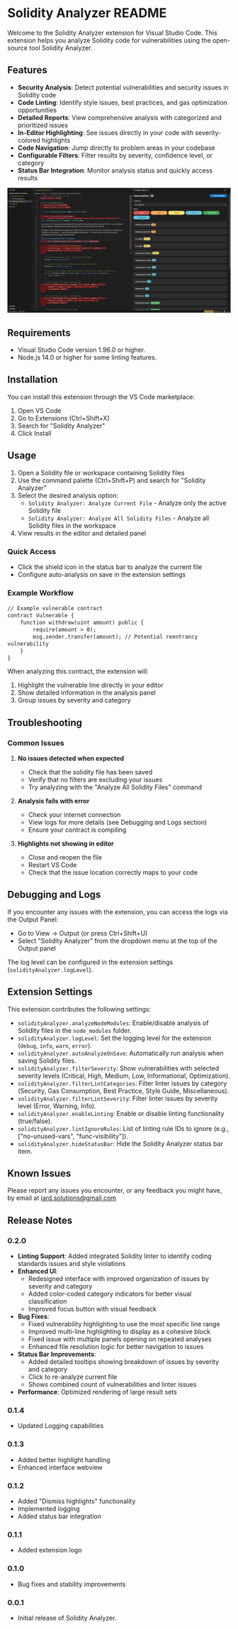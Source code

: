 # Solidity Analyzer README

Welcome to the Solidity Analyzer extension for Visual Studio Code. This extension helps you analyze Solidity code for vulnerabilities using the open-source tool Solidity Analyzer.

## Features

- **Security Analysis**: Detect potential vulnerabilities and security issues in Solidity code
- **Code Linting**: Identify style issues, best practices, and gas optimization opportunities
- **Detailed Reports**: View comprehensive analysis with categorized and prioritized issues
- **In-Editor Highlighting**: See issues directly in your code with severity-colored highlights
- **Code Navigation**: Jump directly to problem areas in your codebase
- **Configurable Filters**: Filter results by severity, confidence level, or category
- **Status Bar Integration**: Monitor analysis status and quickly access results

![Solidity Analyzer Example](images/solidity-analyzer-example.png)

## Requirements

- Visual Studio Code version 1.96.0 or higher.
- Node.js 14.0 or higher for some linting features.

## Installation

You can install this extension through the VS Code marketplace:
1. Open VS Code
2. Go to Extensions (Ctrl+Shift+X)
3. Search for "Solidity Analyzer"
4. Click Install

## Usage

1. Open a Solidity file or workspace containing Solidity files
2. Use the command palette (Ctrl+Shift+P) and search for "Solidity Analyzer"
3. Select the desired analysis option:
   - `Solidity Analyzer: Analyze Current File` - Analyze only the active Solidity file
   - `Solidity Analyzer: Analyze All Solidity Files` - Analyze all Solidity files in the workspace
4. View results in the editor and detailed panel

### Quick Access
- Click the shield icon in the status bar to analyze the current file
- Configure auto-analysis on save in the extension settings

### Example Workflow
```solidity
// Example vulnerable contract
contract Vulnerable {
    function withdraw(uint amount) public {
        require(amount > 0);
        msg.sender.transfer(amount); // Potential reentrancy vulnerability
    }
}
```

When analyzing this contract, the extension will:
1. Highlight the vulnerable line directly in your editor
2. Show detailed information in the analysis panel
3. Group issues by severity and category

## Troubleshooting

### Common Issues

1. **No issues detected when expected**
   - Check that the solidity file has been saved
   - Verify that no filters are excluding your issues
   - Try analyzing with the "Analyze All Solidity Files" command

2. **Analysis fails with error**
   - Check your internet connection
   - View logs for more details (see Debugging and Logs section)
   - Ensure your contract is compiling

3. **Highlights not showing in editor**
   - Close and reopen the file
   - Restart VS Code
   - Check that the issue location correctly maps to your code

## Debugging and Logs

If you encounter any issues with the extension, you can access the logs via the Output Panel:

- Go to View → Output (or press Ctrl+Shift+U)
- Select "Solidity Analyzer" from the dropdown menu at the top of the Output panel

The log level can be configured in the extension settings (`solidityAnalyzer.logLevel`).

## Extension Settings

This extension contributes the following settings:

- `solidityAnalyzer.analyzeNodeModules`: Enable/disable analysis of Solidity files in the `node_modules` folder.
- `solidityAnalyzer.logLevel`: Set the logging level for the extension (`debug`, `info`, `warn`, `error`).
- `solidityAnalyzer.autoAnalyzeOnSave`: Automatically run analysis when saving Solidity files.
- `solidityAnalyzer.filterSeverity`: Show vulnerabilities with selected severity levels (Critical, High, Medium, Low, Informational, Optimization).
- `solidityAnalyzer.filterLintCategories`: Filter linter issues by category (Security, Gas Consumption, Best Practice, Style Guide, Miscellaneous).
- `solidityAnalyzer.filterLintSeverity`: Filter linter issues by severity level (Error, Warning, Info).
- `solidityAnalyzer.enableLinting`: Enable or disable linting functionality (true/false).
- `solidityAnalyzer.lintIgnoreRules`: List of linting rule IDs to ignore (e.g., ["no-unused-vars", "func-visibility"]).
- `solidityAnalyzer.hideStatusBar`: Hide the Solidity Analyzer status bar item.

## Known Issues

Please report any issues you encounter, or any feedback you might have, by email at iard.solutions@gmail.com

## Release Notes

### 0.2.0

- **Linting Support**: Added integrated Solidity linter to identify coding standards issues and style violations
- **Enhanced UI**:
  - Redesigned interface with improved organization of issues by severity and category
  - Added color-coded category indicators for better visual classification
  - Improved focus button with visual feedback
- **Bug Fixes**:
  - Fixed vulnerability highlighting to use the most specific line range
  - Improved multi-line highlighting to display as a cohesive block
  - Fixed issue with multiple panels opening on repeated analyses
  - Enhanced file resolution logic for better navigation to issues
- **Status Bar Improvements**:
  - Added detailed tooltips showing breakdown of issues by severity and category
  - Click to re-analyze current file
  - Shows combined count of vulnerabilities and linter issues
- **Performance**: Optimized rendering of large result sets

### 0.1.4

- Updated Logging capabilities

### 0.1.3

- Added better highlight handling
- Enhanced interface webview

### 0.1.2

- Added "Dismiss highlights" functionality
- Implemented logging
- Added status bar integration

### 0.1.1

- Added extension logo

### 0.1.0

- Bug fixes and stability improvements

### 0.0.1

- Initial release of Solidity Analyzer.

